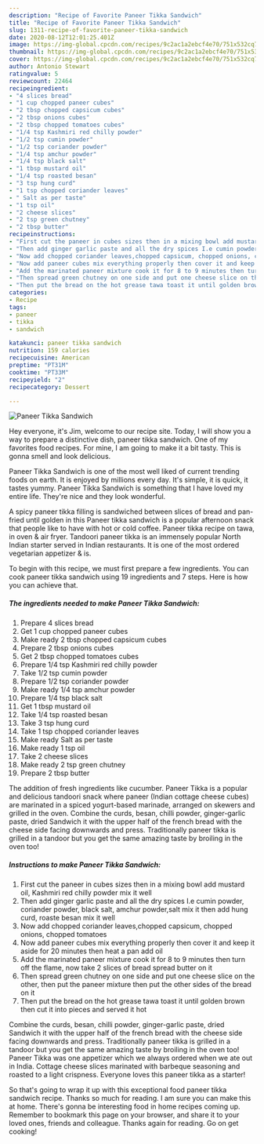 ```yaml
---
description: "Recipe of Favorite Paneer Tikka Sandwich"
title: "Recipe of Favorite Paneer Tikka Sandwich"
slug: 1311-recipe-of-favorite-paneer-tikka-sandwich
date: 2020-08-12T12:01:25.401Z
image: https://img-global.cpcdn.com/recipes/9c2ac1a2ebcf4e70/751x532cq70/paneer-tikka-sandwich-recipe-main-photo.jpg
thumbnail: https://img-global.cpcdn.com/recipes/9c2ac1a2ebcf4e70/751x532cq70/paneer-tikka-sandwich-recipe-main-photo.jpg
cover: https://img-global.cpcdn.com/recipes/9c2ac1a2ebcf4e70/751x532cq70/paneer-tikka-sandwich-recipe-main-photo.jpg
author: Antonio Stewart
ratingvalue: 5
reviewcount: 22464
recipeingredient:
- "4 slices bread"
- "1 cup chopped paneer cubes"
- "2 tbsp chopped capsicum cubes"
- "2 tbsp onions cubes"
- "2 tbsp chopped tomatoes cubes"
- "1/4 tsp Kashmiri red chilly powder"
- "1/2 tsp cumin powder"
- "1/2 tsp coriander powder"
- "1/4 tsp amchur powder"
- "1/4 tsp black salt"
- "1 tbsp mustard oil"
- "1/4 tsp roasted besan"
- "3 tsp hung curd"
- "1 tsp chopped coriander leaves"
- " Salt as per taste"
- "1 tsp oil"
- "2 cheese slices"
- "2 tsp green chutney"
- "2 tbsp butter"
recipeinstructions:
- "First cut the paneer in cubes sizes then in a mixing bowl add mustard oil, Kashmiri red chilly powder mix it well"
- "Then add ginger garlic paste and all the dry spices I.e cumin powder, coriander powder, black salt, amchur powder,salt mix it then add hung curd, roaste besan mix it well"
- "Now add chopped coriander leaves,chopped capsicum, chopped onions, chopped tomatoes"
- "Now add paneer cubes mix everything properly then cover it and keep it aside for 20 minutes then heat a pan add oil"
- "Add the marinated paneer mixture cook it for 8 to 9 minutes then turn off the flame, now take 2 slices of bread spread butter on it"
- "Then spread green chutney on one side and put one cheese slice on the other, then put the paneer mixture then put the other sides of the bread on it"
- "Then put the bread on the hot grease tawa toast it until golden brown then cut it into pieces and served it hot"
categories:
- Recipe
tags:
- paneer
- tikka
- sandwich

katakunci: paneer tikka sandwich 
nutrition: 159 calories
recipecuisine: American
preptime: "PT31M"
cooktime: "PT33M"
recipeyield: "2"
recipecategory: Dessert

---
```



![Paneer Tikka Sandwich](https://img-global.cpcdn.com/recipes/9c2ac1a2ebcf4e70/751x532cq70/paneer-tikka-sandwich-recipe-main-photo.jpg)

Hey everyone, it's Jim, welcome to our recipe site. Today, I will show you a way to prepare a distinctive dish, paneer tikka sandwich. One of my favorites food recipes. For mine, I am going to make it a bit tasty. This is gonna smell and look delicious.

Paneer Tikka Sandwich is one of the most well liked of current trending foods on earth. It is enjoyed by millions every day. It's simple, it is quick, it tastes yummy. Paneer Tikka Sandwich is something that I have loved my entire life. They're nice and they look wonderful.

A spicy paneer tikka filling is sandwiched between slices of bread and pan-fried until golden in this Paneer tikka sandwich is a popular afternoon snack that people like to have with hot or cold coffee. Paneer tikka recipe on tawa, in oven &amp; air fryer. Tandoori paneer tikka is an immensely popular North Indian starter served in Indian restaurants. It is one of the most ordered vegetarian appetizer &amp; is.


To begin with this recipe, we must first prepare a few ingredients. You can cook paneer tikka sandwich using 19 ingredients and 7 steps. Here is how you can achieve that.

<!--inarticleads1-->

##### The ingredients needed to make Paneer Tikka Sandwich:

1. Prepare 4 slices bread
1. Get 1 cup chopped paneer cubes
1. Make ready 2 tbsp chopped capsicum cubes
1. Prepare 2 tbsp onions cubes
1. Get 2 tbsp chopped tomatoes cubes
1. Prepare 1/4 tsp Kashmiri red chilly powder
1. Take 1/2 tsp cumin powder
1. Prepare 1/2 tsp coriander powder
1. Make ready 1/4 tsp amchur powder
1. Prepare 1/4 tsp black salt
1. Get 1 tbsp mustard oil
1. Take 1/4 tsp roasted besan
1. Take 3 tsp hung curd
1. Take 1 tsp chopped coriander leaves
1. Make ready  Salt as per taste
1. Make ready 1 tsp oil
1. Take 2 cheese slices
1. Make ready 2 tsp green chutney
1. Prepare 2 tbsp butter


The addition of fresh ingredients like cucumber. Paneer Tikka is a popular and delicious tandoori snack where paneer (Indian cottage cheese cubes) are marinated in a spiced yogurt-based marinade, arranged on skewers and grilled in the oven. Combine the curds, besan, chilli powder, ginger-garlic paste, dried Sandwich it with the upper half of the french bread with the cheese side facing downwards and press. Traditionally paneer tikka is grilled in a tandoor but you get the same amazing taste by broiling in the oven too! 

<!--inarticleads2-->

##### Instructions to make Paneer Tikka Sandwich:

1. First cut the paneer in cubes sizes then in a mixing bowl add mustard oil, Kashmiri red chilly powder mix it well
1. Then add ginger garlic paste and all the dry spices I.e cumin powder, coriander powder, black salt, amchur powder,salt mix it then add hung curd, roaste besan mix it well
1. Now add chopped coriander leaves,chopped capsicum, chopped onions, chopped tomatoes
1. Now add paneer cubes mix everything properly then cover it and keep it aside for 20 minutes then heat a pan add oil
1. Add the marinated paneer mixture cook it for 8 to 9 minutes then turn off the flame, now take 2 slices of bread spread butter on it
1. Then spread green chutney on one side and put one cheese slice on the other, then put the paneer mixture then put the other sides of the bread on it
1. Then put the bread on the hot grease tawa toast it until golden brown then cut it into pieces and served it hot


Combine the curds, besan, chilli powder, ginger-garlic paste, dried Sandwich it with the upper half of the french bread with the cheese side facing downwards and press. Traditionally paneer tikka is grilled in a tandoor but you get the same amazing taste by broiling in the oven too! Paneer Tikka was one appetizer which we always ordered when we ate out in India. Cottage cheese slices marinated with barbeque seasoning and roasted to a light crispness. Everyone loves this paneer tikka as a starter! 

So that's going to wrap it up with this exceptional food paneer tikka sandwich recipe. Thanks so much for reading. I am sure you can make this at home. There's gonna be interesting food in home recipes coming up. Remember to bookmark this page on your browser, and share it to your loved ones, friends and colleague. Thanks again for reading. Go on get cooking!

